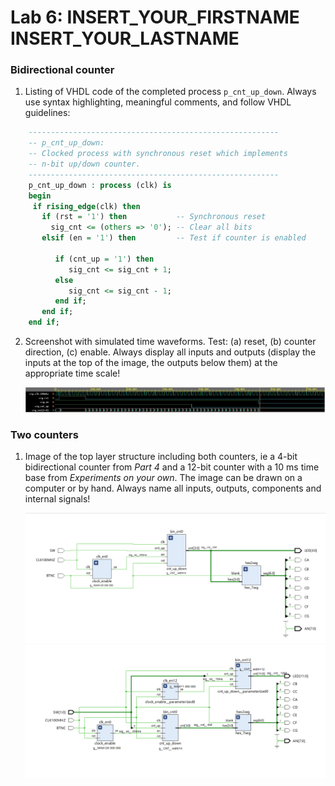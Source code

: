 # Lab 6: INSERT_YOUR_FIRSTNAME INSERT_YOUR_LASTNAME

### Bidirectional counter

1. Listing of VHDL code of the completed process `p_cnt_up_down`. Always use syntax highlighting, meaningful comments, and follow VHDL guidelines:

```vhdl
    --------------------------------------------------------
    -- p_cnt_up_down:
    -- Clocked process with synchronous reset which implements
    -- n-bit up/down counter.
    --------------------------------------------------------
    p_cnt_up_down : process (clk) is
    begin
     if rising_edge(clk) then
       if (rst = '1') then           -- Synchronous reset
         sig_cnt <= (others => '0'); -- Clear all bits
       elsif (en = '1') then         -- Test if counter is enabled

          if (cnt_up = '1') then
             sig_cnt <= sig_cnt + 1;
          else
             sig_cnt <= sig_cnt - 1;
          end if;
       end if;
    end if;
```

2. Screenshot with simulated time waveforms. Test: (a) reset, (b) counter direction, (c) enable. Always display all inputs and outputs (display the inputs at the top of the image, the outputs below them) at the appropriate time scale!

   ![your figure](k.JPG)

### Two counters

1. Image of the top layer structure including both counters, ie a 4-bit bidirectional counter from *Part 4* and a 12-bit counter with a 10 ms time base from *Experiments on your own*. The image can be drawn on a computer or by hand. Always name all inputs, outputs, components and internal signals!

   ![your figure](s1.JPG)
   ![your figure](s2.JPG)
